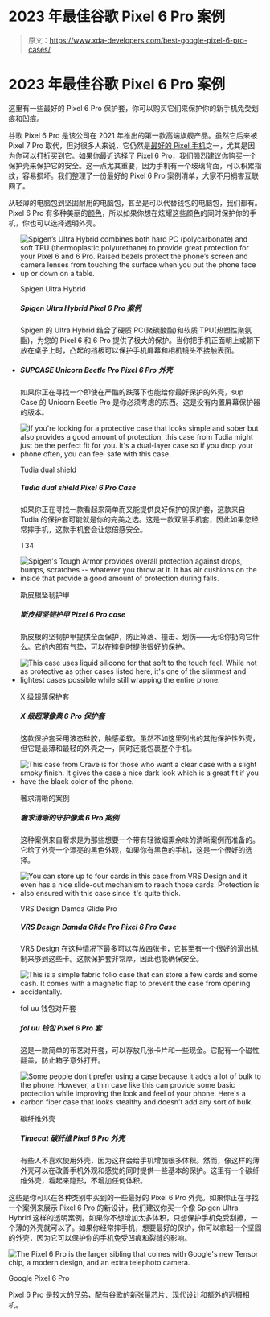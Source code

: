 # 2023 年最佳谷歌 Pixel 6 Pro 案例

> 原文：<https://www.xda-developers.com/best-google-pixel-6-pro-cases/>

# 2023 年最佳谷歌 Pixel 6 Pro 案例

这里有一些最好的 Pixel 6 Pro 保护套，你可以购买它们来保护你的新手机免受划痕和凹痕。

谷歌 Pixel 6 Pro 是该公司在 2021 年推出的第一款高端旗舰产品。虽然它后来被 Pixel 7 Pro 取代，但对很多人来说，它仍然是[最好的 Pixel 手机](https://www.xda-developers.com/best-pixel-phones/)之一，尤其是因为你可以打折买到它。如果你最近选择了 Pixel 6 Pro，我们强烈建议你购买一个保护壳来保护它的安全。这一点尤其重要，因为手机有一个玻璃背面，可以积累指纹，容易损坏。我们整理了一份最好的 Pixel 6 Pro 案例清单，大家不用祸害互联网了。

从轻薄的电脑包到坚固耐用的电脑包，甚至是可以代替钱包的电脑包，我们都有。Pixel 6 Pro 有多种美丽的[颜色](https://www.xda-developers.com/google-pixel-6-pro-colors/)，所以如果你想在炫耀这些颜色的同时保护你的手机，你也可以选择透明外壳。

*   <picture>![Spigen’s Ultra Hybrid combines both hard PC (polycarbonate) and soft TPU (thermoplastic polyurethane) to provide great protection for your Pixel 6 and 6 Pro. Raised bezels protect the phone’s screen and camera lenses from touching the surface when you put the phone face up or down on a table.](img/5abb0744bf587187e3af79bbe7d12374.png)</picture>

    Spigen Ultra Hybrid

    ##### Spigen Ultra Hybrid Pixel 6 Pro 案例

    Spigen 的 Ultra Hybrid 结合了硬质 PC(聚碳酸酯)和软质 TPU(热塑性聚氨酯)，为您的 Pixel 6 和 6 Pro 提供了极大的保护。当你把手机正面朝上或朝下放在桌子上时，凸起的挡板可以保护手机屏幕和相机镜头不接触表面。

*   ##### SUPCASE Unicorn Beetle Pro Pixel 6 Pro 外壳

    如果你正在寻找一个即使在严酷的跌落下也能给你最好保护的外壳，sup Case 的 Unicorn Beetle Pro 是你必须考虑的东西。这是没有内置屏幕保护器的版本。

*   <picture>![If you're looking for a protective case that looks simple and sober but also provides a good amount of protection, this case from Tudia might just be the perfect fit for you. It's a dual-layer case so if you drop your phone often, you can feel safe with this case.](img/f5fcc3c3aab254fa0fb397d43affc774.png)</picture>

    Tudia dual shield

    ##### Tudia dual shield Pixel 6 Pro Case

    如果你正在寻找一款看起来简单而又能提供良好保护的保护套，这款来自 Tudia 的保护套可能就是你的完美之选。这是一款双层手机套，因此如果您经常摔手机，这款手机套会让您倍感安全。

    T34
*   <picture>![Spigen's Tough Armor provides overall protection against drops, bumps, scratches -- whatever you throw at it. It has air cushions on the inside that provide a good amount of protection during falls.](img/00cc76b2083099bf4c102e6ec2e0aaa2.png)</picture>

    斯皮根坚韧护甲

    ##### 斯皮根坚韧护甲 Pixel 6 Pro case

    斯皮根的坚韧护甲提供全面保护，防止掉落、撞击、划伤——无论你扔向它什么。它的内部有气垫，可以在摔倒时提供很好的保护。

*   <picture>![This case uses liquid silicone for that soft to the touch feel. While not as protective as other cases listed here, it's one of the slimmest and lightest cases possible while still wrapping the entire phone.](img/8441d6ea065e0ff453a6785f510f893c.png)</picture>

    X 级超薄保护套

    ##### X 级超薄像素 6 Pro 保护套

    这款保护套采用液态硅胶，触感柔软。虽然不如这里列出的其他保护性外壳，但它是最薄和最轻的外壳之一，同时还能包裹整个手机。

*   <picture>![This case from Crave is for those who want a clear case with a slight smoky finish. It gives the case a nice dark look which is a great fit if you have the black color of the phone.](img/aa22aa71afd0fe255da23e67ccaedec3.png)</picture>

    奢求清晰的案例

    ##### 奢求清晰的守护像素 6 Pro 案例

    这种案例来自奢求是为那些想要一个带有轻微烟熏余味的清晰案例而准备的。它给了外壳一个漂亮的黑色外观，如果你有黑色的手机，这是一个很好的选择。

*   <picture>![You can store up to four cards in this case from VRS Design and it even has a nice slide-out mechanism to reach those cards. Protection is also ensured with this case since it's quite thick. ](img/2d35ceefc973eaccf32014c6af33fa47.png)</picture>

    VRS Design Damda Glide Pro

    ##### VRS Design Damda Glide Pro Pixel 6 Pro Case

    VRS Design 在这种情况下最多可以存放四张卡，它甚至有一个很好的滑出机制来够到这些卡。这款保护套非常厚，因此也能确保安全。

*   <picture>![This is a simple fabric folio case that can store a few cards and some cash. It comes with a magnetic flap to prevent the case from opening accidentally.](img/a402d00ceb2391d175f316d573906fc5.png)</picture>

    fol uu 钱包对开套

    ##### fol uu 钱包 Pixel 6 Pro 套

    这是一款简单的布艺对开套，可以存放几张卡片和一些现金。它配有一个磁性翻盖，防止箱子意外打开。

*   <picture>![Some people don't prefer using a case because it adds a lot of bulk to the phone. However, a thin case like this can provide some basic protection while improving the look and feel of your phone. Here's a carbon fiber case that looks stealthy and doesn't add any sort of bulk.](img/06d52e924fc10e4caa0a6b3a2b395491.png)</picture>

    碳纤维外壳

    ##### Timecat 碳纤维 Pixel 6 Pro 外壳

    有些人不喜欢使用外壳，因为这样会给手机增加很多体积。然而，像这样的薄外壳可以在改善手机外观和感觉的同时提供一些基本的保护。这里有一个碳纤维外壳，看起来隐形，不增加任何体积。

这些是你可以在各种类别中买到的一些最好的 Pixel 6 Pro 外壳。如果你正在寻找一个案例来展示 Pixel 6 Pro 的新设计，我们建议你买一个像 Spigen Ultra Hybrid 这样的透明案例。如果你不想增加太多体积，只想保护手机免受刮擦，一个薄的外壳就可以了。如果你经常摔手机，想要最好的保护，你可以拿起一个坚固的外壳，因为它可以保护你的手机免受凹痕和裂缝的影响。

 <picture>![The Pixel 6 Pro is the larger sibling that comes with Google's new Tensor chip, a modern design, and an extra telephoto camera.](img/5c825565a61d24d571df294787f045fc.png)</picture> 

Google Pixel 6 Pro

Pixel 6 Pro 是较大的兄弟，配有谷歌的新张量芯片、现代设计和额外的远摄相机。